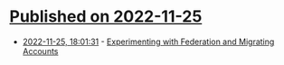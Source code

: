 # [Published on 2022-11-25](index.md)

* [2022-11-25, 18:01:31](https://lobste.rs/s/jb7mys/experimenting_with_federation) - [Experimenting with Federation and Migrating Accounts](https://medium.com/@kris-nova/experimenting-with-federation-and-migrating-accounts-eae61a688c3c)
